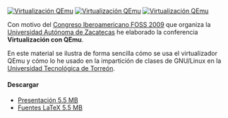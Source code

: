
<a href="virtualizacion-con-qemu/diapositiva-03.jpg"><img src="virtualizacion-con-qemu/diapositiva-03-small.jpg" alt="Virtualización QEmu"></a> <a href="virtualizacion-con-qemu/diapositiva-14.jpg"><img src="virtualizacion-con-qemu/diapositiva-14-small.jpg" alt="Virtualización QEmu"></a> <a href="virtualizacion-con-qemu/diapositiva-16.jpg"><img src="virtualizacion-con-qemu/diapositiva-16-small.jpg" alt="Virtualización QEmu"></a>

Con motivo del [Congreso Iberoamericano FOSS 2009](http://www.estudiosdeldesarrollo.net/foss/) que organiza la [Universidad Autónoma de Zacatecas](http://www.uaz.edu.mx/) he elaborado la conferencia **Virtualización con QEmu**.

En este material se ilustra de forma sencilla cómo se usa el virtualizador QEmu y cómo lo he usado en la impartición de clases de GNU/Linux en la [Universidad Tecnológica de Torreón](http://www.utt.edu.mx/).

#### Descargar

* [Presentación 5.5 MB](virtualizacion-con-qemu/virtualizacion-con-qemu.pdf)
* [Fuentes LaTeX 5.5 MB](virtualizacion-con-qemu/virtualizacion-con-qemu.tar.gz)
